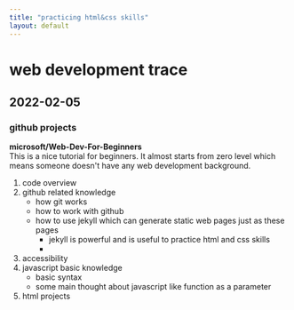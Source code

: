 ```yaml
---
title: "practicing html&css skills"
layout: default
---
```


# web development trace
## 2022-02-05
### github projects
**microsoft/Web-Dev-For-Beginners**  
This is a nice tutorial for beginners. It almost starts from zero level which means someone doesn't have any web development background.  
1. code overview
2. github related knowledge  
   * how git works  
   * how to work with github  
   * how to use jekyll which can generate static web pages just as these pages  
     * jekyll is powerful and is useful to practice html and css skills
     * 
3. accessibility
4. javascript basic knowledge  
   * basic syntax
   * some main thought about javascript like function as a parameter
5. html projects